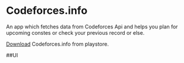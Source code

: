 # Codeforces.info
An app which fetches data from Codeforces Api and helps you plan for upcoming constes or check your previous record or else.

[Download](https://play.google.com/store/apps/details?id=com.thakurnitin2684.Codeforces.info&hl=en) Codeforces.info from playstore.

##UI
